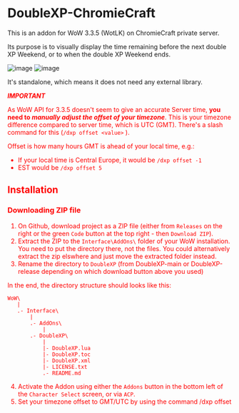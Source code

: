 # DoubleXP-ChromieCraft

This is an addon for WoW 3.3.5 (WotLK) on ChromieCraft private server.

Its purpose is to visually display the time remaining before the next double XP Weekend, or to when the double XP Weekend ends.

![image](https://user-images.githubusercontent.com/46089380/211395545-8588de69-3617-432a-a4e2-53bc046fcfa3.png)
![image](https://user-images.githubusercontent.com/46089380/213815107-b934e815-c5ee-4fa5-959e-a41c16972936.png)

It's standalone, which means it does not need any external library.

<FONT COLOR="red"> **_IMPORTANT_**

As WoW API for 3.3.5 doesn't seem to give an accurate Server time, **you need to _manually adjust the offset of your timezone_**. This is your timezone difference compared to server time, which is UTC (GMT). There's a slash command for this (`/dxp offset <value>` ).

Offset is how many hours GMT is ahead of your local time, e.g.:
- If your local time is Central Europe, it would be `/dxp offset -1`
- EST would be `/dxp offset 5`

## Installation ##

### Downloading ZIP file

1. On Github, download project as a ZIP file (either from `Releases` on the right or the green `Code` button at the top right - then `Download ZIP`).
2. Extract the ZIP to the `Interface\AddOns\` folder of your WoW installation. You need to put the directory there, not the files.  You could alternatively extract the zip elswhere and just move the extracted folder instead.
3. Rename the directory to `DoubleXP` (from DoubleXP-main or DoubleXP-release depending on which download button above you used)

In the end, the directory structure should looks like this:

```
WoW\
   |
   .- Interface\
       |
       .- AddOns\
           |
	   .- DoubleXP\
	       |
	       |- DoubleXP.lua
	       |- DoubleXP.toc
	       |- DoubleXP.xml
	       |- LICENSE.txt
	       .- README.md
```

4. Activate the Addon using either the `Addons` button in the bottom left of the `Character Select` screen, or via `ACP`.
5. Set your timezone offset to GMT/UTC by using the command /dxp offset <value>
